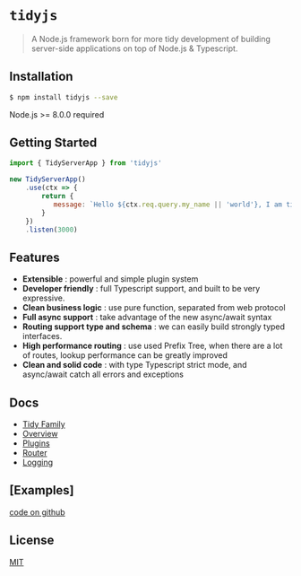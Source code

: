 # `tidyjs`
> A Node.js framework born for more tidy development of building server-side applications on top of Node.js & Typescript.

## Installation
```bash
$ npm install tidyjs --save
```
Node.js >= 8.0.0 required

## Getting Started
```js
import { TidyServerApp } from 'tidyjs'

new TidyServerApp()
    .use(ctx => {
        return {
           message: `Hello ${ctx.req.query.my_name || 'world'}, I am tidyjs`,
        }
    })
    .listen(3000)
```

## Features
- **Extensible** : powerful and simple plugin system
- **Developer friendly** : full Typescript support, and built to be very expressive.
- **Clean business logic** : use pure function, separated from web protocol
- **Full async support** : take advantage of the new async/await syntax
- **Routing support type and schema** : we can easily build strongly typed interfaces.
- **High performance routing** : use used Prefix Tree, when there are a lot of routes, lookup performance can be greatly improved
- **Clean and solid code** : with type Typescript strict mode, and async/await catch all errors and exceptions

## Docs
- [Tidy Family](https://github.com/guopi/tidy/wiki)
- [Overview](https://github.com/guopi/tidy/wiki/tidyjs)
- [Plugins](https://github.com/guopi/tidy/wiki/tidy-plugins)
- [Router](https://github.com/guopi/tidy/wiki/tidy-router)
- [Logging](https://github.com/guopi/tidy/wiki/tidyjs-Logging)
    
## [Examples]
[code on github](https://github.com/guopi/tidy/tree/master/packages/tidy-examples)

## License
[MIT]


[MIT]: https://github.com/guopi/tidy/blob/master/LICENSE

[tidy-router]: https://github.com/guopi/tidy/tree/master/packages/tidy-router
[tidy-router-version]: https://img.shields.io/npm/v/tidy-router.svg
[tidy-router-npm]: https://www.npmjs.com/package/tidy-router

[tidy-cookie]: https://github.com/guopi/tidy/tree/master/packages/tidy-cookie
[tidy-cookie-version]: https://img.shields.io/npm/v/tidy-cookie.svg
[tidy-cookie-npm]: https://www.npmjs.com/package/tidy-cookie

[tidy-upload]: https://github.com/guopi/tidy/tree/master/packages/tidy-upload
[tidy-upload-version]: https://img.shields.io/npm/v/tidy-upload.svg
[tidy-upload-npm]: https://www.npmjs.com/package/tidy-upload
